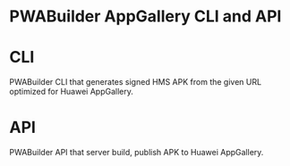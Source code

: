 # PWABuilder AppGallery CLI and API

# CLI
PWABuilder CLI that generates signed HMS APK from the given URL optimized for Huawei AppGallery.


# API
PWABuilder API that server build, publish APK to Huawei AppGallery.